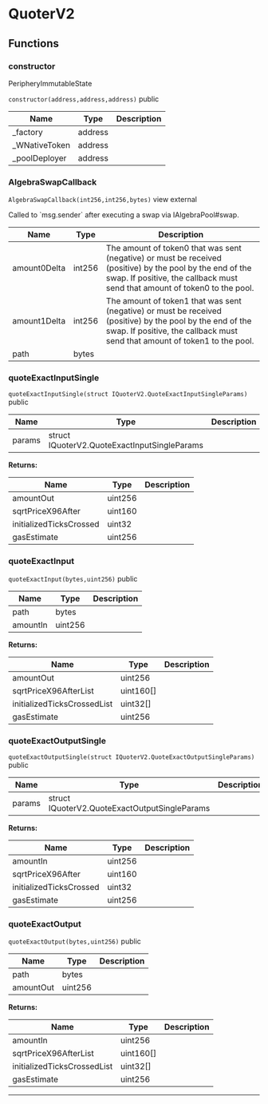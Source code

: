 

# QuoterV2




## Functions
### constructor

PeripheryImmutableState

`constructor(address,address,address)`  public





| Name | Type | Description |
| ---- | ---- | ----------- |
| _factory | address |  |
| _WNativeToken | address |  |
| _poolDeployer | address |  |


### AlgebraSwapCallback


`AlgebraSwapCallback(int256,int256,bytes)` view external

Called to &#x60;msg.sender&#x60; after executing a swap via IAlgebraPool#swap.



| Name | Type | Description |
| ---- | ---- | ----------- |
| amount0Delta | int256 | The amount of token0 that was sent (negative) or must be received (positive) by the pool by the end of the swap. If positive, the callback must send that amount of token0 to the pool. |
| amount1Delta | int256 | The amount of token1 that was sent (negative) or must be received (positive) by the pool by the end of the swap. If positive, the callback must send that amount of token1 to the pool. |
| path | bytes |  |


### quoteExactInputSingle


`quoteExactInputSingle(struct IQuoterV2.QuoteExactInputSingleParams)`  public





| Name | Type | Description |
| ---- | ---- | ----------- |
| params | struct IQuoterV2.QuoteExactInputSingleParams |  |

**Returns:**

| Name | Type | Description |
| ---- | ---- | ----------- |
| amountOut | uint256 |  |
| sqrtPriceX96After | uint160 |  |
| initializedTicksCrossed | uint32 |  |
| gasEstimate | uint256 |  |

### quoteExactInput


`quoteExactInput(bytes,uint256)`  public





| Name | Type | Description |
| ---- | ---- | ----------- |
| path | bytes |  |
| amountIn | uint256 |  |

**Returns:**

| Name | Type | Description |
| ---- | ---- | ----------- |
| amountOut | uint256 |  |
| sqrtPriceX96AfterList | uint160[] |  |
| initializedTicksCrossedList | uint32[] |  |
| gasEstimate | uint256 |  |

### quoteExactOutputSingle


`quoteExactOutputSingle(struct IQuoterV2.QuoteExactOutputSingleParams)`  public





| Name | Type | Description |
| ---- | ---- | ----------- |
| params | struct IQuoterV2.QuoteExactOutputSingleParams |  |

**Returns:**

| Name | Type | Description |
| ---- | ---- | ----------- |
| amountIn | uint256 |  |
| sqrtPriceX96After | uint160 |  |
| initializedTicksCrossed | uint32 |  |
| gasEstimate | uint256 |  |

### quoteExactOutput


`quoteExactOutput(bytes,uint256)`  public





| Name | Type | Description |
| ---- | ---- | ----------- |
| path | bytes |  |
| amountOut | uint256 |  |

**Returns:**

| Name | Type | Description |
| ---- | ---- | ----------- |
| amountIn | uint256 |  |
| sqrtPriceX96AfterList | uint160[] |  |
| initializedTicksCrossedList | uint32[] |  |
| gasEstimate | uint256 |  |



---


